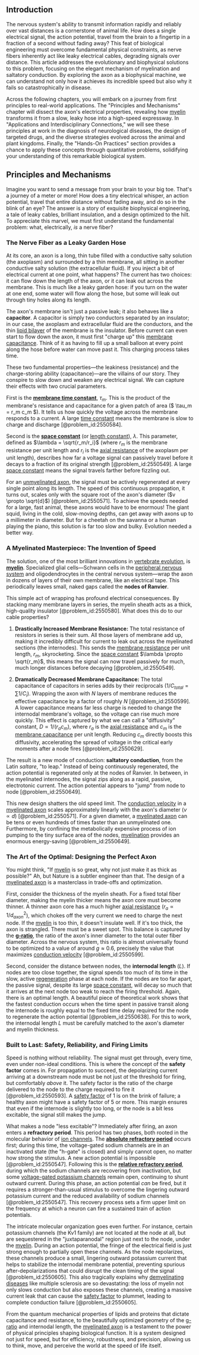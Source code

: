 ## Introduction
The nervous system's ability to transmit information rapidly and reliably over vast distances is a cornerstone of animal life. How does a single electrical signal, the action potential, travel from the brain to a fingertip in a fraction of a second without fading away? This feat of biological engineering must overcome fundamental physical constraints, as nerve fibers inherently act like leaky electrical cables, degrading signals over distance. This article addresses the evolutionary and biophysical solutions to this problem, focusing on the elegant mechanism of myelination and saltatory conduction. By exploring the axon as a biophysical machine, we can understand not only how it achieves its incredible speed but also why it fails so catastrophically in disease.

Across the following chapters, you will embark on a journey from first principles to real-world applications. The "Principles and Mechanisms" chapter will dissect the axon's electrical properties, revealing how [myelin](@article_id:152735) transforms it from a slow, leaky hose into a high-speed expressway. In "Applications and Interdisciplinary Connections," we will see these principles at work in the diagnosis of neurological diseases, the design of targeted drugs, and the diverse strategies evolved across the animal and plant kingdoms. Finally, the "Hands-On Practices" section provides a chance to apply these concepts through quantitative problems, solidifying your understanding of this remarkable biological system.

## Principles and Mechanisms

Imagine you want to send a message from your brain to your big toe. That's a journey of a meter or more! How does a tiny electrical whisper, an action potential, travel that entire distance without fading away, and do so in the blink of an eye? The answer is a story of exquisite biophysical engineering, a tale of leaky cables, brilliant insulation, and a design optimized to the hilt. To appreciate this marvel, we must first understand the fundamental problem: what, electrically, *is* a nerve fiber?

### The Nerve Fiber as a Leaky Garden Hose

At its core, an axon is a long, thin tube filled with a conductive salty solution (the axoplasm) and surrounded by a thin membrane, all sitting in another conductive salty solution (the extracellular fluid). If you inject a bit of electrical current at one point, what happens? The current has two choices: it can flow down the length of the axon, or it can leak out across the membrane. This is much like a leaky garden hose: if you turn on the water at one end, some water will flow along the hose, but some will leak out through tiny holes along its length.

The axon's membrane isn't just a passive leak; it also behaves like a **capacitor**. A capacitor is simply two conductors separated by an insulator; in our case, the axoplasm and extracellular fluid are the conductors, and the thin [lipid bilayer](@article_id:135919) of the membrane is the insulator. Before current can even start to flow down the axon, it must first "charge up" this [membrane capacitance](@article_id:171435). Think of it as having to fill up a small balloon at every point along the hose before water can move past it. This charging process takes time.

These two fundamental properties—the leakiness (resistance) and the charge-storing ability (capacitance)—are the villains of our story. They conspire to slow down and weaken any electrical signal. We can capture their effects with two crucial parameters.

First is the **[membrane time constant](@article_id:167575)**, $\tau_m$. This is the product of the membrane's resistance and capacitance for a given patch of area ($ \tau_m = r_m c_m $). It tells us how quickly the voltage across the membrane responds to a current. A large [time constant](@article_id:266883) means the membrane is slow to charge and discharge [@problem_id:2550584].

Second is the **[space constant](@article_id:192997)** (or [length constant](@article_id:152518)), $\lambda$. This parameter, defined as $\lambda = \sqrt{r_m/r_i}$ (where $r_m$ is the membrane resistance per unit length and $r_i$ is the [axial resistance](@article_id:177162) of the axoplasm per unit length), describes how far a voltage signal can passively travel before it decays to a fraction of its original strength [@problem_id:2550549]. A large [space constant](@article_id:192997) means the signal travels farther before fizzling out.

For an [unmyelinated axon](@article_id:171870), the signal must be actively regenerated at every single point along its length. The speed of this continuous propagation, it turns out, scales only with the square root of the axon's diameter ($v \propto \sqrt{d}$) [@problem_id:2550571]. To achieve the speeds needed for a large, fast animal, these axons would have to be enormous! The giant squid, living in the cold, slow-moving depths, can get away with axons up to a millimeter in diameter. But for a cheetah on the savanna or a human playing the piano, this solution is far too slow and bulky. Evolution needed a better way.

### A Myelinated Masterpiece: The Invention of Speed

The solution, one of the most brilliant innovations in [vertebrate evolution](@article_id:144524), is **[myelin](@article_id:152735)**. Specialized glial cells—Schwann cells in the [peripheral nervous system](@article_id:152055) and oligodendrocytes in the central nervous system—wrap the axon in dozens of layers of their own membrane, like an electrical tape. This periodically leaves small, naked gaps called the **nodes of Ranvier**.

This simple act of wrapping has profound electrical consequences. By stacking many membrane layers in series, the myelin sheath acts as a thick, high-quality insulator [@problem_id:2550580]. What does this do to our cable properties?

1.  **Drastically Increased Membrane Resistance:** The total resistance of resistors in series is their sum. All those layers of membrane add up, making it incredibly difficult for current to leak out across the myelinated sections (the internodes). This sends the [membrane resistance](@article_id:174235) per unit length, $r_m$, skyrocketing. Since the [space constant](@article_id:192997) $\lambda \propto \sqrt{r_m}$, this means the signal can now travel passively for much, much longer distances before decaying [@problem_id:2550549].

2.  **Dramatically Decreased Membrane Capacitance:** The total capacitance of capacitors in series adds by their reciprocals ($1/C_{total} = \sum 1/C_i$). Wrapping the axon with $N$ layers of membrane reduces the effective capacitance by a factor of roughly $N$ [@problem_id:2550599]. A lower capacitance means far less charge is needed to change the internodal membrane's voltage, so the voltage can rise much more quickly. This effect is captured by what we can call a "diffusivity" constant, $D \propto 1/(r_a c_m)$, where $r_a$ is the [axial resistance](@article_id:177162) and $c_m$ is the [membrane capacitance](@article_id:171435) per unit length. Reducing $c_m$ directly boosts this diffusivity, accelerating the spread of voltage in the critical early moments after a node fires [@problem_id:2550629].

The result is a new mode of conduction: **saltatory conduction**, from the Latin *saltare*, "to leap." Instead of being continuously regenerated, the action potential is regenerated only at the nodes of Ranvier. In between, in the myelinated internodes, the signal zips along as a rapid, passive, electrotonic current. The action potential appears to "jump" from node to node [@problem_id:2550649].

This new design shatters the old speed limit. The [conduction velocity](@article_id:155635) in a [myelinated axon](@article_id:192208) scales approximately linearly with the axon's diameter ($v \propto d$) [@problem_id:2550571]. For a given diameter, a [myelinated axon](@article_id:192208) can be tens or even hundreds of times faster than an unmyelinated one. Furthermore, by confining the metabolically expensive process of ion pumping to the tiny surface area of the nodes, [myelination](@article_id:136698) provides an enormous energy-saving [@problem_id:2550649].

### The Art of the Optimal: Designing the Perfect Axon

You might think, "If [myelin](@article_id:152735) is so great, why not just make it as thick as possible?" Ah, but Nature is a subtler engineer than that. The design of a [myelinated axon](@article_id:192208) is a masterclass in trade-offs and optimization.

First, consider the thickness of the myelin sheath. For a fixed total fiber diameter, making the myelin thicker means the axon core must become thinner. A thinner axon core has a much higher [axial resistance](@article_id:177162) ($r_a \propto 1/d_{axon}^2$), which chokes off the very current we need to charge the next node. If the [myelin](@article_id:152735) is too thin, it doesn't insulate well. If it's too thick, the axon is strangled. There must be a sweet spot. This balance is captured by the **[g-ratio](@article_id:164573)**, the ratio of the axon's inner diameter to the total outer fiber diameter. Across the nervous system, this ratio is almost universally found to be optimized to a value of around $g \approx 0.6$, precisely the value that maximizes [conduction velocity](@article_id:155635) [@problem_id:2550599].

Second, consider the distance between nodes, the **internodal length** ($L$). If nodes are too close together, the signal spends too much of its time in the slow, active [regeneration](@article_id:145678) phase at each node. If the nodes are too far apart, the passive signal, despite its large [space constant](@article_id:192997), will decay so much that it arrives at the next node too weak to reach the firing threshold. Again, there is an optimal length. A beautiful piece of theoretical work shows that the fastest conduction occurs when the time spent in passive transit along the internode is roughly equal to the fixed time delay required for the node to regenerate the action potential [@problem_id:2550638]. For this to work, the internodal length $L$ must be carefully matched to the axon's diameter and myelin thickness.

### Built to Last: Safety, Reliability, and Firing Limits

Speed is nothing without reliability. The signal must get through, every time, even under non-ideal conditions. This is where the concept of the **safety factor** comes in. For propagation to succeed, the depolarizing current arriving at a downstream node must be not just *at* the threshold for firing, but comfortably *above* it. The safety factor is the ratio of the charge delivered to the node to the charge required to fire it [@problem_id:2550593]. A [safety factor](@article_id:155674) of 1 is on the brink of failure; a healthy axon might have a safety factor of 5 or more. This margin ensures that even if the internode is slightly too long, or the node is a bit less excitable, the signal still makes the jump.

What makes a node "less excitable"? Immediately after firing, an axon enters a **refractory period**. This period has two phases, both rooted in the molecular behavior of [ion channels](@article_id:143768). The **[absolute refractory period](@article_id:151167)** occurs first; during this time, the voltage-gated sodium channels are in an inactivated state (the "h-gate" is closed) and simply cannot open, no matter how strong the stimulus. A new action potential is impossible [@problem_id:2550547]. Following this is the **[relative refractory period](@article_id:168565)**, during which the sodium channels are recovering from inactivation, but some [voltage-gated potassium channels](@article_id:148989) remain open, continuing to shunt outward current. During this phase, an action potential *can* be fired, but it requires a stronger-than-usual stimulus to overcome the lingering outward potassium current and the reduced availability of sodium channels [@problem_id:2550547]. This recovery process sets a firm upper limit on the frequency at which a neuron can fire a sustained train of action potentials.

The intricate molecular organization goes even further. For instance, certain potassium channels (the Kv1 family) are not located at the node at all, but are sequestered in the "juxtaparanodal" region just next to the node, under the [myelin](@article_id:152735). During an action potential, the fringe of the electrical field is just strong enough to partially open these channels. As the node repolarizes, these channels produce a small, lingering outward potassium current that helps to stabilize the internodal membrane potential, preventing spurious after-depolarizations that could disrupt the clean timing of the signal [@problem_id:2550605]. This also tragically explains why [demyelinating diseases](@article_id:154239) like multiple sclerosis are so devastating: the loss of myelin not only slows conduction but also exposes these channels, creating a massive current leak that can cause the [safety factor](@article_id:155674) to plummet, leading to complete conduction failure [@problem_id:2550605].

From the quantum mechanical properties of lipids and proteins that dictate capacitance and resistance, to the beautifully optimized geometry of the [g-ratio](@article_id:164573) and internodal length, the [myelinated axon](@article_id:192208) is a testament to the power of physical principles shaping biological function. It is a system designed not just for speed, but for efficiency, robustness, and precision, allowing us to think, move, and perceive the world at the speed of life itself.